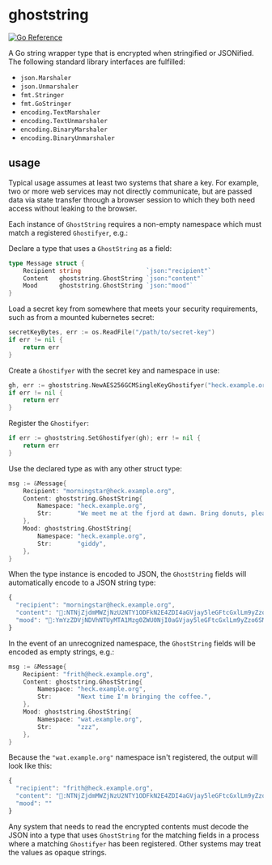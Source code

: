 # ghoststring

[![Go Reference](https://pkg.go.dev/badge/github.com/rstudio/ghoststring.svg)](https://pkg.go.dev/github.com/rstudio/ghoststring)

A Go string wrapper type that is encrypted when stringified or JSONified. The following
standard library interfaces are fulfilled:

- `json.Marshaler`
- `json.Unmarshaler`
- `fmt.Stringer`
- `fmt.GoStringer`
- `encoding.TextMarshaler`
- `encoding.TextUnmarshaler`
- `encoding.BinaryMarshaler`
- `encoding.BinaryUnmarshaler`

## usage

Typical usage assumes at least two systems that share a key. For example, two or more web
services may not directly communicate, but are passed data via state transfer through a
browser session to which they both need access without leaking to the browser.

Each instance of `GhostString` requires a non-empty namespace which must match a
registered `Ghostifyer`, e.g.:

Declare a type that uses a `GhostString` as a field:

```go
type Message struct {
	Recipient string                  `json:"recipient"`
	Content   ghoststring.GhostString `json:"content"`
	Mood      ghoststring.GhostString `json:"mood"`
}
```

Load a secret key from somewhere that meets your security requirements, such as from a
mounted kubernetes secret:

```go
secretKeyBytes, err := os.ReadFile("/path/to/secret-key")
if err != nil {
	return err
}
```

Create a `Ghostifyer` with the secret key and namespace in use:

```go
gh, err := ghoststring.NewAES256GCMSingleKeyGhostifyer("heck.example.org", string(secretKeyBytes))
if err != nil {
	return err
}
```

Register the `Ghostifyer`:

```go
if err := ghoststring.SetGhostifyer(gh); err != nil {
	return err
}
```

Use the declared type as with any other struct type:

```go
msg := &Message{
	Recipient: "morningstar@heck.example.org",
	Content: ghoststring.GhostString{
		Namespace: "heck.example.org",
		Str:       "We meet me at the fjord at dawn. Bring donuts, please.",
	},
	Mood: ghoststring.GhostString{
		Namespace: "heck.example.org",
		Str:       "giddy",
	},
}
```

When the type instance is encoded to JSON, the `GhostString` fields will automatically
encode to a JSON string type:

```javascript
{
  "recipient": "morningstar@heck.example.org",
  "content": "👻:NTNjZjdmMWZjNzU2NTY1ODFkN2E4ZDI4aGVjay5leGFtcGxlLm9yZzo60XHqdSEbswpPbKLrDUuBZCrtUQLjmJ1NxHsqHMgBJjrB10O7JC4rwiMZw+wf/BOJGmu9ZCpMjgMpu18/VgDBpLn4n1nBNw==",
  "mood": "👻:YmYzZDVjNDVhNTUyMTA1Mzg0ZWU0NjI0aGVjay5leGFtcGxlLm9yZzo6SML6iqmwSoDhX3b2SQXsMLJPMHHS"
}
```

In the event of an unrecognized namespace, the `GhostString` fields will be encoded as
empty strings, e.g.:

```go
msg := &Message{
	Recipient: "frith@heck.example.org",
	Content: ghoststring.GhostString{
		Namespace: "heck.example.org",
		Str:       "Next time I'm bringing the coffee.",
	},
	Mood: ghoststring.GhostString{
		Namespace: "wat.example.org",
		Str:       "zzz",
	},
}
```

Because the `"wat.example.org"` namespace isn't registered, the output will look like
this:

```javascript
{
  "recipient": "frith@heck.example.org",
  "content": "👻:NTNjZjdmMWZjNzU2NTY1ODFkN2E4ZDI4aGVjay5leGFtcGxlLm9yZzo60XHqdSEbswpPbKLrDUuBZCrtUQLjmJ1NxHsqHMgBJjrB10O7JC4rwiMZw+wf/BOJGmu9ZCpMjgMpu18/VgDBpLn4n1nBNw==",
  "mood": ""
}
```

Any system that needs to read the encrypted contents must decode the JSON into a type that
uses `GhostString` for the matching fields in a process where a matching `Ghostifyer` has
been registered. Other systems may treat the values as opaque strings.
